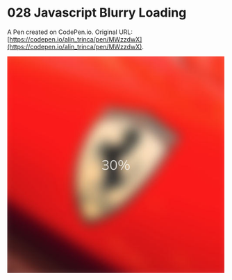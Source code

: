 # 028 Javascript Blurry Loading

A Pen created on CodePen.io. Original URL: [https://codepen.io/alin_trinca/pen/MWzzdwX](https://codepen.io/alin_trinca/pen/MWzzdwX).

![Javascript Blurry Loading Screenshot](javascript-blurry-loading.jpg)
